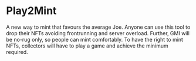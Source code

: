 # Play2Mint

A new way to mint that favours the average Joe. Anyone can use this tool to drop their NFTs avoiding frontrunning and server overload. Further, GMI will be no-rug only, so people can mint comfortably. To have the right to mint NFTs, collectors will have to play a game and achieve the minimum required.
